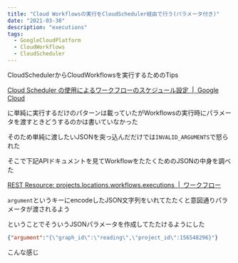 ```yaml
---
title: "Cloud Workflowsの実行をCloudScheduler経由で行う(パラメータ付き)"
date: "2021-03-30"
description: "executions"
tags:
  - GoogleCloudPlatform
  - CloudWorkflows
  - CloudScheduler
---
```


CloudSchedulerからCloudWorkflowsを実行するためのTips

[Cloud Scheduler の使用によるワークフローのスケジュール設定  |  Google Cloud](https://cloud.google.com/workflows/docs/schedule-workflow)

に単純に実行するだけのパターンは載っていたがWorkflowsの実行時にパラメータを渡すときどうするのかは書いていなかった

そのため単純に渡したいJSONを突っ込んだだけでは`INVALID_ARGUMENTS`で怒られた

そこで下記APIドキュメントを見てWorkflowをたたくためのJSONの中身を調べた

[REST Resource: projects.locations.workflows.executions  |  ワークフロー](https://cloud.google.com/workflows/docs/reference/executions/rest/v1beta/projects.locations.workflows.executions?hl=ja#Execution)

`argument`というキーにencodeしたJSON文字列をいれてたたくと意図通りパラメータが渡されるよう

ということでそういうJSONパラメータを作成してたたけるようにした

```json
{"argument":"{\"graph_id\":\"reading\",\"project_id\":156548296}"}
```

こんな感じ
